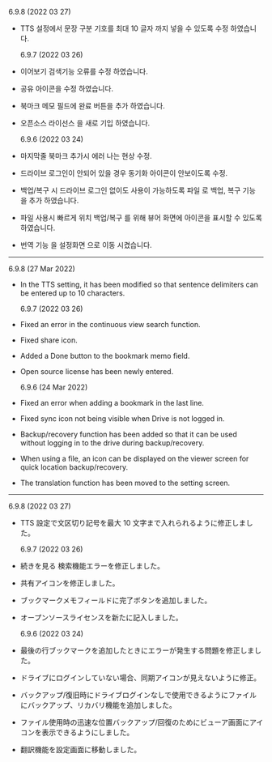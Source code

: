 6.9.8 (2022 03 27)

- TTS 설정에서 문장 구분 기호를 최대 10 글자 까지 넣을 수 있도록 수정 하였습니다.

  6.9.7 (2022 03 26)

- 이어보기 검색기능 오류를 수정 하였습니다.
- 공유 아이콘을 수정 하였습니다.
- 북마크 메모 필드에 완료 버튼을 추가 하였습니다.
- 오픈소스 라이선스 을 새로 기입 하였습니다.

  6.9.6 (2022 03 24)

- 마지막줄 북마크 추가시 에러 나는 현상 수정.
- 드라이브 로그인이 안되어 있을 경우 동기화 아이콘이 안보이도록 수정.
- 백업/복구 시 드라이브 로그인 없이도 사용이 가능하도록 파일 로 백업, 복구 기능 을 추가 하였습니다.
- 파일 사용시 빠르게 위치 백업/복구 를 위해 뷰어 화면에 아이콘을 표시할 수 있도록 하였습니다.
- 번역 기능 을 설정화면 으로 이동 시켰습니다.

---

6.9.8 (27 Mar 2022)

- In the TTS setting, it has been modified so that sentence delimiters can be entered up to 10 characters.

  6.9.7 (2022 03 26)

- Fixed an error in the continuous view search function.
- Fixed share icon.
- Added a Done button to the bookmark memo field.
- Open source license has been newly entered.

  6.9.6 (24 Mar 2022)

- Fixed an error when adding a bookmark in the last line.
- Fixed sync icon not being visible when Drive is not logged in.
- Backup/recovery function has been added so that it can be used without logging in to the drive during backup/recovery.
- When using a file, an icon can be displayed on the viewer screen for quick location backup/recovery.
- The translation function has been moved to the setting screen.

---

6.9.8 (2022 03 27)

- TTS 設定で文区切り記号を最大 10 文字まで入れられるように修正しました。

  6.9.7 (2022 03 26)

- 続きを見る 検索機能エラーを修正しました。
- 共有アイコンを修正しました。
- ブックマークメモフィールドに完了ボタンを追加しました。
- オープンソースライセンスを新たに記入しました。

  6.9.6 (2022 03 24)

- 最後の行ブックマークを追加したときにエラーが発生する問題を修正しました。
- ドライブにログインしていない場合、同期アイコンが見えないように修正。
- バックアップ/復旧時にドライブログインなしで使用できるようにファイルにバックアップ、リカバリ機能を追加しました。
- ファイル使用時の迅速な位置バックアップ/回復のためにビューア画面にアイコンを表示できるようにしました。
- 翻訳機能を設定画面に移動しました。
